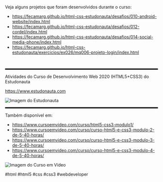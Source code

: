 <p>Veja alguns projetos que foram desenvolvidos durante o curso:</p>
<ul>
  <li><a href="https://fecamarg.github.io/html-css-estudonauta/desafios/010-android-website/index.html">https://fecamarg.github.io/html-css-estudonauta/desafios/010-android-website/index.html</a></li>
  <li><a href="https://fecamarg.github.io/html-css-estudonauta/desafios/012-cordel/index.html">https://fecamarg.github.io/html-css-estudonauta/desafios/012-cordel/index.html</a></li>
  <li><a href="https://fecamarg.github.io/html-css-estudonauta/desafios/014-social-media-phone/index.html">https://fecamarg.github.io/html-css-estudonauta/desafios/014-social-media-phone/index.html</a></li>
  <li><a href="https://fecamarg.github.io/html-css-estudonauta/exercicios/ex026/mq006-projeto-login/index.html">https://fecamarg.github.io/html-css-estudonauta/exercicios/ex026/mq006-projeto-login/index.html</a></li>
</ul>
<br>
<hr style="border-top: 3px solid black;">
<p>Atividades do Curso de Desenvolvimento Web 2020 (HTML5+CSS3) do Estudonauta</p>
<p><a href="https://www.estudonauta.com/">https://www.estudonauta.com</a></p>
<img src="https://user-images.githubusercontent.com/126820611/232139948-f7f91e1c-6b7a-4601-aa4a-def74a618ee4.png" alt="Imagem do Estudonauta">
<br>
<hr style="border-top: 3px solid black;">
<p>Também disponível em:</p>
<ul>
  <li><a href="https://www.cursoemvideo.com/curso/html5-css3-modulo1/">https://www.cursoemvideo.com/curso/html5-css3-modulo1/</a></li>
  <li><a href="https://www.cursoemvideo.com/curso/curso-html5-e-css3-modulo-2-de-5-40-horas/">https://www.cursoemvideo.com/curso/curso-html5-e-css3-modulo-2-de-5-40-horas/</a></li>
  <li><a href="https://www.cursoemvideo.com/curso/curso-html5-e-css3-modulo-3-de-5-40-horas/">https://www.cursoemvideo.com/curso/curso-html5-e-css3-modulo-3-de-5-40-horas/</a></li>
  <li><a href="https://www.cursoemvideo.com/curso/curso-html5-e-css3-modulo-4-de-5-40-horas/">https://www.cursoemvideo.com/curso/curso-html5-e-css3-modulo-4-de-5-40-horas/</a></li>
</ul>
<img src="https://user-images.githubusercontent.com/126820611/232139485-fd5b4c73-1bf7-4c8d-930e-b98426f36156.png" alt="Imagem do Curso em Vídeo">
<p>#html #html5 #css #css3 #webdeveloper</p>
